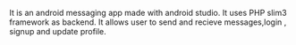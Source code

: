 It is an android messaging app made with android studio. It uses PHP slim3 framework as backend. It allows user to send and recieve messages,login , signup and update profile.
